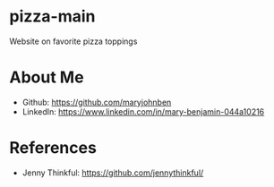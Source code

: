 # pizza-main
Website on favorite pizza toppings
# About Me
- Github: https://github.com/maryjohnben
- LinkedIn: https://www.linkedin.com/in/mary-benjamin-044a10216 
# References
- Jenny Thinkful: https://github.com/jennythinkful/
